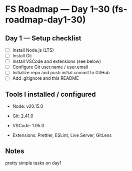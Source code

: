 # FS Roadmap — Day 1–30 (fs-roadmap-day1-30)

## Day 1 — Setup checklist
- [ ] Install Node.js (LTS)
- [ ] Install Git
- [ ] Install VSCode and extensions (see below)
- [ ] Configure Git user.name / user.email
- [ ] Initialize repo and push initial commit to GitHub
- [ ] Add .gitignore and this README

## Tools I installed / configured
- Node: v20.15.0
- Git: 2.41.0
- VSCode: 1.95.0

- Extensions: Prettier, ESLint, Live Server, GitLens

## Notes
pretty simple tasks on day1 


